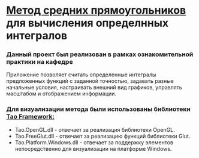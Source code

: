 # <a href="http://www.mathprofi.ru/metod_prjamougolnikov.html">Метод средних прямоугольников</a> для вычисления определнных интегралов
### Данный проект был реализован в рамках ознакомительной практики на кафедре
Приложение позволяет считать определенные интегралы предложенных функций
с заданной точностью, задавать разные начальные условия, настраивать внешний
вид графиков, управлять масштабом и отображением информации.

### Для визуализации метода были использованы библиотеки <a href="https://github.com/mono/tao">Tao Framework:</a><br>
<ul>
    <li>Tao.OpenGL.dll - отвечает за реализация библиотеки OpenGL.
    <li>Tao.FreeGlut.dll - отвечает за реализацию функций библиотеки Glut.
    <li>Tao.Platform.Windows.dll - отвечает за поддержку элементов непосредственно для визуализации на платформе Windows.
</ul>

